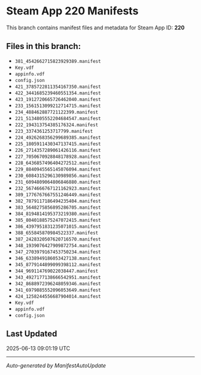 # Steam App 220 Manifests

This branch contains manifest files and metadata for Steam App ID: **220**

## Files in this branch:
- `381_4542662715823929389.manifest`
- `Key.vdf`
- `appinfo.vdf`
- `config.json`
- `421_3785722811354167350.manifest`
- `422_3441685239460551354.manifest`
- `423_1912720665726462040.manifest`
- `233_1561513099212714715.manifest`
- `234_488462887721122399.manifest`
- `221_5134805552204684547.manifest`
- `222_194313754385176324.manifest`
- `223_3374361253717799.manifest`
- `224_4926268356299689385.manifest`
- `225_1805911430347137415.manifest`
- `226_2714357289061426116.manifest`
- `227_7050670928848178928.manifest`
- `228_6436857496404272512.manifest`
- `229_8840945565145076094.manifest`
- `230_6084315296130989856.manifest`
- `231_6094809064806846880.manifest`
- `232_5674666767121162923.manifest`
- `389_1776767667551246449.manifest`
- `382_7879117186494235404.manifest`
- `383_5648275856895286705.manifest`
- `384_8194814195373219380.manifest`
- `385_8040188575247072415.manifest`
- `386_4397951831235071015.manifest`
- `388_655845870984522337.manifest`
- `387_2428320507620716570.manifest`
- `348_1939076427909872754.manifest`
- `347_2703979167453750234.manifest`
- `346_6338949186053427138.manifest`
- `345_8779144899099398112.manifest`
- `344_969114769022038447.manifest`
- `343_4927177138666542951.manifest`
- `342_8688972396248059346.manifest`
- `341_6979885552096053649.manifest`
- `424_1258244556687904014.manifest`
- `Key.vdf`
- `appinfo.vdf`
- `config.json`

## Last Updated
2025-06-13 09:01:19 UTC

---
*Auto-generated by ManifestAutoUpdate*
